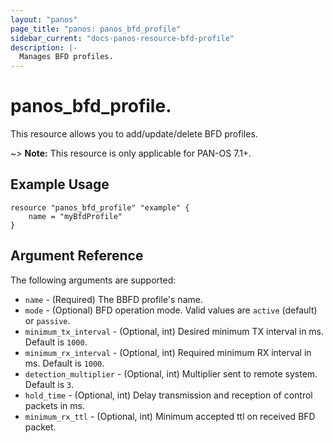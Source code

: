 ```yaml
---
layout: "panos"
page_title: "panos: panos_bfd_profile"
sidebar_current: "docs-panos-resource-bfd-profile"
description: |-
  Manages BFD profiles.
---
```


# panos_bfd_profile.

This resource allows you to add/update/delete BFD profiles.

~> **Note:** This resource is only applicable for PAN-OS 7.1+.


## Example Usage

```hcl
resource "panos_bfd_profile" "example" {
    name = "myBfdProfile"
}
```

## Argument Reference

The following arguments are supported:

* `name` - (Required) The BBFD profile's name.
* `mode` - (Optional) BFD operation mode.  Valid values are `active` (default)
  or `passive`.
* `minimum_tx_interval` - (Optional, int) Desired minimum TX interval in
  ms.  Default is `1000`.
* `minimum_rx_interval` - (Optional, int) Required minimum RX interval in
  ms.  Default is `1000`.
* `detection_multiplier` - (Optional, int) Multiplier sent to remote
  system.  Default is `3`.
* `hold_time` - (Optional, int) Delay transmission and reception of control
  packets in ms.
* `minimum_rx_ttl` - (Optional, int) Minimum accepted ttl on received BFD
  packet.
